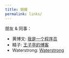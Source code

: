 ```yaml
---
title: 链接
permalink: links/
---
```


朋友 & 同事：

* 黄博文: [我是一个程序员](http://www.huangbowen.net)
* 精子: [王子亭的博客](https://jysperm.me/)
* Waterstrong: [Waterstrong](http://blog.waterstrong.me/)

